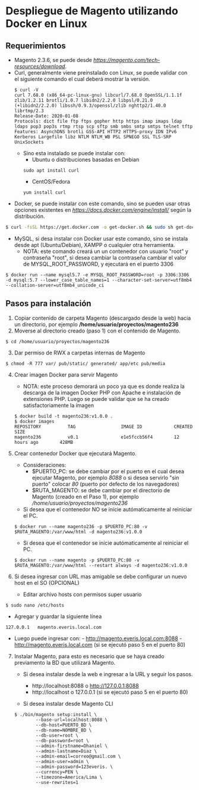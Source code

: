# Despliegue de Magento utilizando Docker en Linux

## Requerimientos
- Magento 2.3.6, se puede desde *https://magento.com/tech-resources/download*.
- Curl, generalmente viene preinstalado con Linux, se puede validar con el siguiente comando el cual deberá mostrar la versión.
  ```
  $ curl -V
  curl 7.68.0 (x86_64-pc-linux-gnu) libcurl/7.68.0 OpenSSL/1.1.1f zlib/1.2.11 brotli/1.0.7 libidn2/2.2.0 libpsl/0.21.0 (+libidn2/2.2.0) libssh/0.9.3/openssl/zlib nghttp2/1.40.0 librtmp/2.3
  Release-Date: 2020-01-08
  Protocols: dict file ftp ftps gopher http https imap imaps ldap ldaps pop3 pop3s rtmp rtsp scp sftp smb smbs smtp smtps telnet tftp 
  Features: AsynchDNS brotli GSS-API HTTP2 HTTPS-proxy IDN IPv6 Kerberos Largefile libz NTLM NTLM_WB PSL SPNEGO SSL TLS-SRP UnixSockets
  ```
  - Sino esta instalado se puede instalar con:
    - Ubuntu o distribuciones basadas en Debian
    ```
    sudo apt install curl
    ```
    - CentOS/Fedora
    ```
    yum install curl
    ```
- Docker, se puede instalar con este comando, sino se pueden usar otras opciones existentes en *https://docs.docker.com/engine/install/* según la distribución.
```sh
$ curl -fsSL https://get.docker.com -o get-docker.sh && sudo sh get-docker.sh
```
- MySQL, si desa instalar con Docker usar este comando, sino se instala desde apt (Ubuntu/Debian), XAMPP o cualquier otra herramienta.
  - NOTA: este comando creará un un contenedor con usuario "root" y contraseña "root", si desea cambiar la contraseña cambiar el valor de MYSQL_ROOT_PASSWORD, y ejecutará en el puerto 3306
```
$ docker run --name mysql5.7 -e MYSQL_ROOT_PASSWORD=root -p 3306:3306 -d mysql:5.7 --lower_case_table_names=1 --character-set-server=utf8mb4 --collation-server=utf8mb4_unicode_ci
```

## Pasos para instalación
1. Copiar contenido de carpeta Magento (descargado desde la web) hacia un directorio, por ejemplo **/home/usuario/proyectos/magento236**
2. Moverse al directorio creado (paso 1) con el contenido de Magento.
```
$ cd /home/usuario/proyectos/magento236
```

3. Dar permiso de RWX a carpetas internas de Magento
```
$ chmod -R 777 var/ pub/static/ generated/ app/etc pub/media
```

4. Crear imagen Docker para servir Magento
   - NOTA: este proceso demorará un poco ya que es donde realiza la descarga de la imagen Docker PHP con Apache e instalación de extensiones PHP. Luego se puede validar que se ha creado satisfactoriamente la imagen
    ```
    $ docker build -t magento236:v1.0.0 .
    $ docker images 
    REPOSITORY          TAG                 IMAGE ID            CREATED             SIZE
    magento236          v0.1                e1e5fccb56f4        12 hours ago        428MB
    ```

5. Crear contenedor Docker que ejecutará Magento.
   - Consideraciones:
     - $PUERTO_PC: se debe cambiar por el puerto en el cual desea ejecutar Magento, por ejemplo *8088* o si desea servirlo "sin puerto" colocar *80* (puerto por defecto de los navegadores)
     - $RUTA_MAGENTO: se debe cambiar por el directorio de Magento (creado en el Paso 1), por ejemplo */home/usuario/proyectos/magento236*
   - Si desea que el contenedor NO se inicie autómaticamente al reiniciar el PC.
    ```
    $ docker run --name magento236 -p $PUERTO_PC:80 -v $RUTA_MAGENTO:/var/www/html -d magento236:v1.0.0
    ```

   - Si desea que el contenedor se inicie autómaticamente al reiniciar el PC.
    ```
    $ docker run --name magento -p $PUERTO_PC:80 -v $RUTA_MAGENTO:/var/www/html --restart always -d magento236:v1.0.0
    ```

6. Si desea ingresar con URL mas amigable se debe configurar un nuevo host en el SO (OPCIONAL)
   - Editar archivo hosts con permisos super usuario
  ```
  $ sudo nano /etc/hosts
  ```
   - Agregar y guardar la siguiente línea
  ```
  127.0.0.1   magento.everis.local.com
  ```
   - Luego puede ingresar con:
    - http://magento.everis.local.com:8088
    - http://magento.everis.local.com (si se ejecutó paso 5 en el puerto 80)

7. Instalar Magento, para esto es necesario que se haya creado previamento la BD que utilizará Magento.
    - Si desea instalar desde la web e ingresar a la URL y seguir los pasos.
      - http://localhost:8088 o http://127.0.0.1:8088
      - http://localhost o 127.0.0.1 (si se ejecutó paso 5 en el puerto 80)

    - Si desea instalar desde Magento CLI
    ```
    $ ./bin/magento setup:install \
            --base-url=localhost:8088 \
            --db-host=PUERTO_BD \
            --db-name=NOMBRE_BD \
            --db-user=root \
            --db-password=root \
            --admin-firstname=Dhaniel \
            --admin-lastname=Diaz \
            --admin-email=correo@gmail.com \
            --admin-user=admin \
            --admin-password=123everis. \
            --currency=PEN \
            --timezone=America/Lima \
            --use-rewrites=1
    ```

